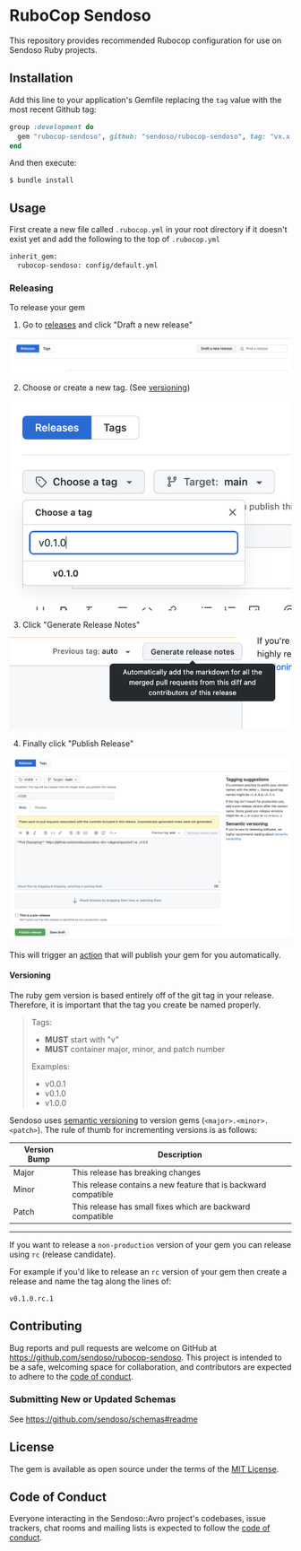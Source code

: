 # RuboCop Sendoso

This repository provides recommended Rubocop configuration for use on Sendoso Ruby projects.

## Installation

Add this line to your application's Gemfile replacing the `tag` value with the most recent Github
tag:

```ruby
group :development do
  gem "rubocop-sendoso", github: "sendoso/rubocop-sendoso", tag: "vx.x.x", require: false
end
```

And then execute:

    $ bundle install


## Usage

First create a new file called `.rubocop.yml` in your root directory if it doesn't exist yet
and add the following to the top of `.rubocop.yml`
```
inherit_gem:
  rubocop-sendoso: config/default.yml
```

### Releasing

To release your gem

1. Go to [releases](https://github.com/sendoso/rubocop-sendoso/releases) and click "Draft a new release"

![Draft New Release](./docs/draft-release.png)

2. Choose or create a new tag. (See [versioning](#versioning))

![Create Tag](./docs/create-tag.png)

3. Click "Generate Release Notes"

![Generate Release Notes](./docs/generate-release-notes.png)

4. Finally click "Publish Release"

![Full Release](./docs/release-full.png)

This will trigger an [action](https://github.com/sendoso/rubocop-sendoso/actions) that will
publish your gem for you automatically.

#### Versioning

The ruby gem version is based entirely off of the git tag in your release. Therefore, it is
important that the tag you create be named properly.

> Tags:
> * **MUST** start with "v"
> * **MUST** container major, minor, and patch number
>
> Examples:
> * v0.0.1
> * v0.1.0
> * v1.0.0

Sendoso uses [semantic versioning](https://semver.org/) to version gems (`<major>.<minor>.<patch>`).
The rule of thumb for incrementing versions is as follows:

| Version Bump | Description |
| ---- | ---- |
| Major | This release has breaking changes |
| Minor | This release contains a new feature that is backward compatible |
| Patch | This release has small fixes which are backward compatible |

-------

If you want to release a `non-production` version of your gem you can release using `rc` (release candidate).

For example if you'd like to release an `rc` version of your gem then create a release and name
the tag along the lines of:

```
v0.1.0.rc.1
```

## Contributing

Bug reports and pull requests are welcome on GitHub at https://github.com/sendoso/rubocop-sendoso. This project is intended to be a safe, welcoming space for collaboration, and contributors are expected to adhere to the [code of conduct](https://github.com/sendoso/rubocop-sendoso/blob/main/CODE_OF_CONDUCT.md).

### Submitting New or Updated Schemas

See https://github.com/sendoso/schemas#readme

## License

The gem is available as open source under the terms of the [MIT License](https://opensource.org/licenses/MIT).

## Code of Conduct

Everyone interacting in the Sendoso::Avro project's codebases, issue trackers, chat rooms and mailing lists is expected to follow the [code of conduct](https://github.com/sendoso/rubocop-sendoso/blob/main/CODE_OF_CONDUCT.md).
